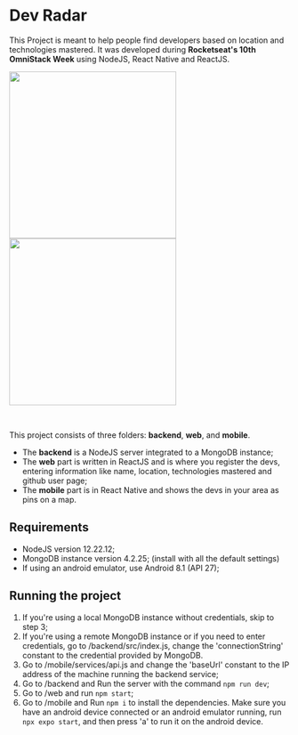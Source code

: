 # Dev Radar

This Project is meant to help people find developers based on location and technologies mastered. It was developed during **Rocketseat's 10th OmniStack Week** using NodeJS, React Native and ReactJS.

<img src="https://github.com/nicolastmaia/dev-radar/assets/45211638/8406fcc7-fdc6-4864-af59-c14d135d6c0a" height="300"/>
<img src="https://github.com/nicolastmaia/dev-radar/assets/45211638/5d3bd420-e1d2-4c97-bc25-e02bafc52b6b" height="300"/>  

&nbsp;

This project consists of three folders: **backend**, **web**, and **mobile**.

- The **backend** is a NodeJS server integrated to a MongoDB instance;
- The **web** part is written in ReactJS and is where you register the devs, entering information like name, location, technologies mastered and github user page;
- The **mobile** part is in React Native and shows the devs in your area as pins on a map.

## Requirements
- NodeJS version 12.22.12;
- MongoDB instance version 4.2.25; (install with all the default settings)
- If using an android emulator, use Android 8.1 (API 27);

## Running the project
1. If you're using a local MongoDB instance without credentials, skip to step 3;
2. If you're using a remote MongoDB instance or if you need to enter credentials, go to /backend/src/index.js, change the 'connectionString' constant to the credential provided by MongoDB.
3. Go to /mobile/services/api.js and change the 'baseUrl' constant to the IP address of the machine running the backend service;
4. Go to /backend and Run the server with the command `npm run dev`;
5. Go to /web and run `npm start`;
6. Go to /mobile and Run `npm i` to install the dependencies. Make sure you have an android device connected or an android emulator running,  run `npx expo start`, and then press 'a' to run it on the android device.
